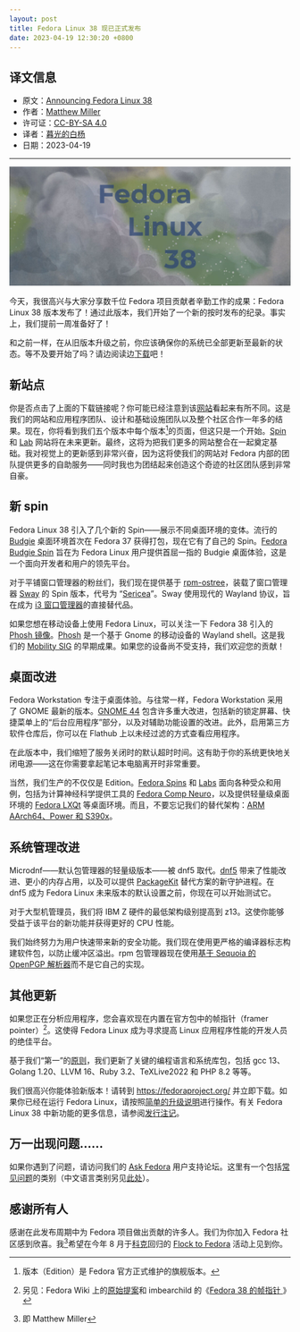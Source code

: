 ```yaml
---
layout: post
title: Fedora Linux 38 现已正式发布
date: 2023-04-19 12:30:20 +0800
---
```


## 译文信息

- 原文：[Announcing Fedora Linux 38](https://fedoramagazine.org/announcing-fedora-38/)
- 作者：[Matthew Miller](https://fedoramagazine.org/author/mattdm/)
- 许可证：[CC-BY-SA 4.0](http://creativecommons.org/licenses/by-sa/4.0/)
- 译者：[暮光的白杨](https://gitlab.com/Poplar.at.twilight)
- 日期：2023-04-19

-----

![cover](/assets/2023/04/fedora/f38-1024x433.jpg)

今天，我很高兴与大家分享数千位 Fedora 项目贡献者辛勤工作的成果：Fedora Linux 38 版本发布了！通过此版本，我们开始了一个新的按时发布的纪录。事实上，我们提前一周准备好了！

和之前一样，在从旧版本升级之前，你应该确保你的系统已全部更新至最新的状态。等不及要开始了吗？请边阅读边[下载][new-site]吧！

[new-site]: https://fedoraproject.org/

## 新站点

你是否点击了上面的下载链接呢？你可能已经注意到该[网站][new-site]看起来有所不同。这是我们的网站和应用程序团队、设计和基础设施团队以及整个社区合作一年多的结果。现在，你将看到我们五个版本中每个版本[^edition]的页面，但这只是一个开始。[Spin] 和 [Lab] 网站将在未来更新。最终，这将为把我们更多的网站整合在一起奠定基础。我对视觉上的更新感到非常兴奋，因为这将使我们的网站对 Fedora 内部的团队提供更多的自助服务——同时我也为团结起来创造这个奇迹的社区团队感到非常自豪。

[^edition]: 版本（Edition）是 Fedora 官方正式维护的旗舰版本。

[spin]: https://spins.fedoraproject.org/
[lab]: https://labs.fedoraproject.org/

## 新 spin

Fedora Linux 38 引入了几个新的 Spin——展示不同桌面环境的变体。流行的 [Budgie] 桌面环境首次在 Fedora 37 获得打包，现在它有了自己的 Spin。[Fedora Budgie Spin] 旨在为 Fedora Linux 用户提供首屈一指的 Budgie 桌面体验，这是一个面向开发者和用户的领先平台。

对于平铺窗口管理器的粉丝们，我们现在提供基于 [rpm-ostree]，装载了窗口管理器 [Sway] 的 Spin 版本，代号为 “[Sericea]”。Sway 使用现代的 Wayland 协议，旨在成为 [i3 窗口管理器]的直接替代品。

[sway]: https://swaywm.org/
[Sericea]: https://fedoraproject.org/sericea/
[rpm-ostree]: https://rpm-ostree.readthedocs.io/en/latest/
[i3 窗口管理器]: https://i3wm.org/
[Budgie]: https://blog.buddiesofbudgie.org/
[Fedora Budgie Spin]: https://fedoraproject.org/spins/budgie/

如果您想在移动设备上使用 Fedora Linux，可以关注一下 Fedora 38 引入的 [Phosh 镜像][phosh-spin]。[Phosh] 是一个基于 Gnome 的移动设备的 Wayland shell。这是我们的 [Mobility SIG] 的早期成果。如果您的设备尚不受支持，我们欢迎您的贡献！

[phosh]: https://fedoraproject.org/spins/phosh/
[phosh-spin]: https://fedoraproject.org/spins/phosh/
[Mobility SIG]: https://fedoraproject.org/wiki/Mobility

## 桌面改进

Fedora Workstation 专注于桌面体验。与往常一样，Fedora Workstation 采用了 GNOME 最新的版本。[GNOME 44] 包含许多重大改进，包括新的锁定屏幕、快捷菜单上的“后台应用程序”部分，以及对辅助功能设置的改进。此外，启用第三方软件仓库后，你可以在 Flathub 上以未经过滤的方式查看应用程序。

[GNOME 44]: https://release.gnome.org/44/

在此版本中，我们缩短了服务关闭时的默认超时时间。这有助于你的系统更快地关闭电源——这在你需要拿起笔记本电脑离开时非常重要。

当然，我们生产的不仅仅是 Edition。[Fedora Spins][spin] 和 [Labs][lab] 面向各种受众和用例，包括为计算神经科学提供工具的 [Fedora Comp Neuro]，以及提供轻量级桌面环境的 [Fedora LXQt] 等桌面环境。而且，不要忘记我们的替代架构：[ARM AArch64、Power 和 S390x][alt]。

[Fedora Comp Neuro]: https://labs.fedoraproject.org/en/comp-neuro/
[Fedora LXQt]: https://spins.fedoraproject.org/en/lxqt/
[alt]: https://alt.fedoraproject.org/alt/

## 系统管理改进

Microdnf——默认包管理器的轻量级版本——被 dnf5 取代。[dnf5] 带来了性能改进、更小的内存占用，以及可以提供 [PackageKit] 替代方案的新守护进程。在 dnf5 成为 Fedora Linux 未来版本的默认设置之前，你现在可以开始测试它。

[dnf5]: https://dnf5.readthedocs.io/en/latest/
[PackageKit]: https://www.freedesktop.org/software/PackageKit/

对于大型机管理员，我们将 IBM Z 硬件的最低架构级别提高到 z13。这使你能够受益于该平台的新功能并获得更好的 CPU 性能。

我们始终努力为用户快速带来新的安全功能。我们现在使用更严格的编译器标志构建软件包，以防止缓冲区溢出。rpm 包管理器现在使用[基于 Sequoia 的 OpenPGP 解析器][openpgp]而不是它自己的实现。

[openpgp]: https://sequoia-pgp.org/

## 其他更新

如果您正在分析应用程序，您会喜欢现在内置在官方包中的帧指针（framer pointer）[^pointer]。这使得 Fedora Linux 成为寻求提高 Linux 应用程序性能的开发人员的绝佳平台。

[^pointer]: 另见：Fedora Wiki 上的[原始提案](https://fedoraproject.org/wiki/Changes/fno-omit-frame-pointer)和 imbearchild 的《[Fedora 38 的帧指针
](https://imbearchild.cyou/archives/2023/02/fedora-38-frame-pointer/)》

基于我们“第一”的[原则][rule]，我们更新了关键的编程语言和系统库包，包括 gcc 13、Golang 1.20、LLVM 16、Ruby 3.2、TeXLive2022 和 PHP 8.2 等等。

[rule]: https://docs.fedoraproject.org/en-US/project/

我们很高兴你能体验新版本！请转到 <https://fedoraproject.org/> 并立即下载。如果你已经在运行 Fedora Linux，请按照[简单的升级说明][upgrading]进行操作。有关 Fedora Linux 38 中新功能的更多信息，请参阅[发行注记]。

[upgrading]: https://docs.fedoraproject.org/en-US/quick-docs/upgrading/
[发行注记]: https://docs.fedoraproject.org/en-US/fedora/f38/release-notes/

## 万一出现问题……

如果你遇到了问题，请访问我们的 [Ask Fedora] 用户支持论坛。这里有一个包括[常见问题]的类别（中文语言类别另见[此处]）。

[Ask Fedora]: https://ask.fedoraproject.org/
[常见问题]: https://discussion.fedoraproject.org/tags/c/ask/common-issues/82/none/f38/l/latest
[此处]: https://discussion.fedoraproject.org/tags/c/ask/non-english/85/chinese-simplified

## 感谢所有人

感谢在此发布周期中为 Fedora 项目做出贡献的许多人。我们为你加入 Fedora 社区感到欣喜。我[^me]希望在今年 8 月于[科克]回归的 [Flock to Fedora] 活动上见到你。

[^me]: 即 Matthew Miller

[Flock to Fedora]: https://flocktofedora.org/
[科克]: https://en.wikipedia.org/wiki/Cork_(city)